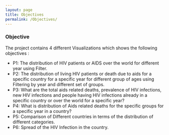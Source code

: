 ```yaml
---
layout: page
title: Objectives
permalink: /Objectives/
---
```


### Objective

The project contains 4 different Visualizations which shows the following objectives : 
* P1:  The distribution of HIV patients or AIDS over the world for different year using Filter.
* P2: The distribution of living HIV patients or death due to aids for a specific country for a specific year for different group of ages using Filtering by year and different set of groups.
* P3: What are the total aids related deaths, prevalence of HIV infections, new HIV infections and people having HIV infections already in a specific country or over the world for a specific year?
* P4: What is distribution of Aids related deaths for the specific groups for a specific year in a country?
* P5: Comparison of Different countries in terms of the distribution of different categories.
* P6: Spread of the HIV Infection in the country.
